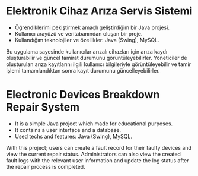 # Elektronik Cihaz Arıza Servis Sistemi

- Öğrendiklerimi pekiştirmek amaçlı geliştirdiğim bir Java projesi.
- Kullanıcı arayüzü ve veritabanından oluşan bir proje.
- Kullandığım teknolojiler ve özellikler: Java (Swing), MySQL.

Bu uygulama sayesinde kullanıcılar arızalı cihazları için arıza kaydı oluşturabilir ve güncel tamirat durumunu görüntüleyebilirler. Yöneticiler de oluşturulan arıza kayıtlarını ilgili kullanıcı bilgileriyle görüntüleyebilir ve tamir işlemi tamamlandıktan sonra kayıt durumunu güncelleyebilirler.


# Electronic Devices Breakdown Repair System

- It is a simple Java project which made for educational purposes.
- It contains a user interface and a database.
- Used techs and features: Java (Swing), MySQL.

With this project; users can create a fault record for their faulty devices and view the current repair status. Administrators can also view the created fault logs with the relevant user information and update the log status after the repair process is completed.
